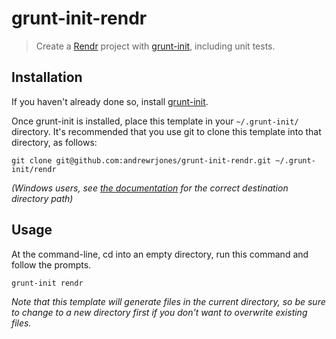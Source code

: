 # grunt-init-rendr

> Create a [Rendr](https://github.com/airbnb/rendr) project with [grunt-init][], including unit tests.

[grunt-init]: http://gruntjs.com/project-scaffolding

## Installation
If you haven't already done so, install [grunt-init][].

Once grunt-init is installed, place this template in your `~/.grunt-init/` directory. It's recommended that you use git to clone this template into that directory, as follows:

```
git clone git@github.com:andrewrjones/grunt-init-rendr.git ~/.grunt-init/rendr
```

_(Windows users, see [the documentation][grunt-init] for the correct destination directory path)_

## Usage

At the command-line, cd into an empty directory, run this command and follow the prompts.

```
grunt-init rendr
```

_Note that this template will generate files in the current directory, so be sure to change to a new directory first if you don't want to overwrite existing files._
